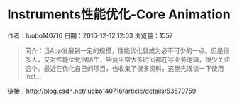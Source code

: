 # Instruments性能优化-Core Animation
作者：luobo140716
日期：2016-12-12 12:03
浏览量：1557
> 简介：当App发展到一定的规模，性能优化就成为必不可少的一点。但是很多人，又对性能优化很陌生，毕竟平常大多时间都在写业务逻辑，很少关注这个。最近在优化自己的项目，也收集了很多资料，这里先浅谈一下使用Inst...

 链接：http://blog.csdn.net/luobo140716/article/details/53579759
